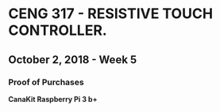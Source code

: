   # CENG 317 - RESISTIVE TOUCH CONTROLLER.
  
  ## October 2, 2018 - Week 5

### Proof of Purchases

**CanaKit Raspberry Pi 3 b+**

